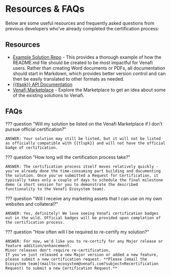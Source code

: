 # Resources & FAQs

Below are some useful resources and frequently asked questions from previous developers who've already completed the certification process:

## Resources

- [Example Solution Repo](https://coolsolutions.venafi.com/ecosystem/example-integration-repo) - This provides a thorough example of how the README.md file should be created to be most impactful for Venafi users. Rather than creating Word documents or PDFs, all documentation should start in Markdown, which provides better version control and can then be easily translated to other formats as needed.
- [{{tlspk}} API Documentation](https://{{tlspk_url}}/openapi/index.html)
- [Venafi Marketplace](https://marketplace.venafi.com) - Explore the Marketplace to get an idea about some of the existing solutions to Venafi. 

## FAQs

??? question "Will my solution be listed on the Venafi Marketplace if I don't pursue official certification?"

    ANSWER: Your solution may still be listed, but it will not be listed as officially compatible with {{tlspk}} and will not have the official badge of certification.

??? question "How long will the certification process take?"

    ANSWER: The certification process itself moves relatively quickly - you've already done the time-consuming part building and documenting the solution. Once you've submitted a Request for Certification, it typically takes only a couple of days to schedule the final milestone demo (a short session for you to demonstrate the described functionality to the Venafi Ecosystem team).

??? question "Will I receive any marketing assets that I can use on my own websites and collateral?"

    ANSWER: Yes, definitely! We love seeing Venafi certification badges out in the wild. Official badges will be provided upon completion of the certification process.  

??? question "How often will I be required to re-certify my solution?"

    ANSWER: For now, we'd like you to re-certify for any Major release or feature addition/enhancement.
    Minor releases don't require re-certification.
    If you've just released a new Major version or added a new feature, please submit a new certification request. **Please [email the Ecosystem team](mailto:ecosystem@venafi.com?subject=Recertification Request) to submit a new Certification Request.**
